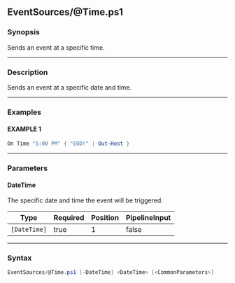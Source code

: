 EventSources/@Time.ps1
----------------------




### Synopsis
Sends an event at a specific time.



---


### Description

Sends an event at a specific date and time.



---


### Examples
#### EXAMPLE 1
```PowerShell
On Time "5:00 PM" { "EOD!" | Out-Host }
```



---


### Parameters
#### **DateTime**

The specific date and time the event will be triggered.






|Type        |Required|Position|PipelineInput|
|------------|--------|--------|-------------|
|`[DateTime]`|true    |1       |false        |





---


### Syntax
```PowerShell
EventSources/@Time.ps1 [-DateTime] <DateTime> [<CommonParameters>]
```
